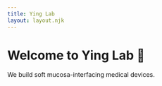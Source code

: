 ```yaml
---
title: Ying Lab
layout: layout.njk
---
```


# Welcome to Ying Lab 🧪

We build soft mucosa-interfacing medical devices.